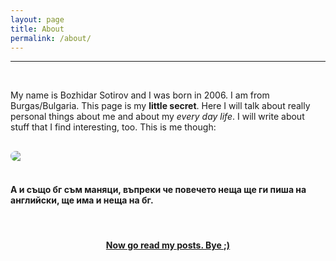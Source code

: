 ```yaml
---
layout: page
title: About
permalink: /about/
---
```


---
<br>

My name is Bozhidar Sotirov and I was born in 2006. I am from Burgas/Bulgaria. This page is my **little secret**. Here I will talk about really personal things about me and about my *every day life*. I will write about stuff that I find interesting, too. This is me though:  <br>


<img style = "  border-radius: 20px; margin: 0 auto; display: block;margin-top: 30px;" src = "/bojkos-thoughts/assets/images/me.jpg">  
  
 <br>

#### А и също бг съм маняци, въпреки че повечето неща ще ги пиша на английски, ще има и неща на бг.  
  
<br>

<h4 style = "text-align: center; text-decoration: underline; ">Now go read my posts. Bye ;)</h4>
